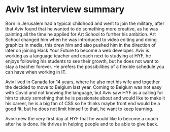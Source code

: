# Aviv 1st interview summary

Born in Jerusalem had a typical childhood and went to join the military, 
after that Aviv found that he wanted to do something more creative, 
as he was painting all the time he applied for Art School to further his ambition. 
Art School changed him when he was introduced to video editing and doing graphics in media, 
this drew him and also pushed him in the direction of later on joining Hack Your Future to become a web developer. 
Aviv is working as a language teacher and coach next to studying at HYF, 
he enjoys following his students to see their growth, but he does not want to stay a teacher forever. 
He prefers the possibilities of a flexible schedule you can have when working in IT.

Aviv lived in Canada for 14 years, where he also met his wife and together the decided to move to Belgium last year. 
Coming to Belgium was not easy with Covid and not knowing the language, 
but Aviv saw HYF as a calling for him to study something that he is passionate about and would like to make it his career, 
he is a big fan of CSS so he thinks maybe front end would be a good fit, 
but he does not limit himself to that, he want to keep learning.

Aviv knew the very first day at HYF that he would like to become a coach after he is done. 
He thrives in helping people and to be able to give back.
